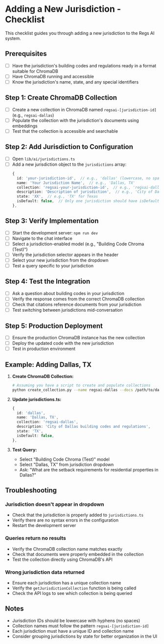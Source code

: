 # Adding a New Jurisdiction - Checklist

This checklist guides you through adding a new jurisdiction to the Regs AI system.

## Prerequisites

- [ ] Have the jurisdiction's building codes and regulations ready in a format suitable for ChromaDB
- [ ] Have ChromaDB running and accessible
- [ ] Know the jurisdiction's name, state, and any special identifiers

## Step 1: Create ChromaDB Collection

- [ ] Create a new collection in ChromaDB named `regsai-[jurisdiction-id]` (e.g., `regsai-dallas`)
- [ ] Populate the collection with the jurisdiction's documents using embeddings
- [ ] Test that the collection is accessible and searchable

## Step 2: Add Jurisdiction to Configuration

- [ ] Open `lib/ai/jurisdictions.ts`
- [ ] Add a new jurisdiction object to the `jurisdictions` array:
  ```typescript
  {
    id: 'your-jurisdiction-id',  // e.g., 'dallas' (lowercase, no spaces)
    name: 'Your Jurisdiction Name',  // e.g., 'Dallas, TX'
    collection: 'regsai-your-jurisdiction-id',  // e.g., 'regsai-dallas'
    description: 'Description of jurisdiction',  // e.g., 'City of Dallas building codes and regulations'
    state: 'XX',  // e.g., 'TX' for Texas
    isDefault: false,  // Only one jurisdiction should have isDefault: true
  },
  ```

## Step 3: Verify Implementation

- [ ] Start the development server: `npm run dev`
- [ ] Navigate to the chat interface
- [ ] Select a jurisdiction-enabled model (e.g., "Building Code Chroma (Test)")
- [ ] Verify the jurisdiction selector appears in the header
- [ ] Select your new jurisdiction from the dropdown
- [ ] Test a query specific to your jurisdiction

## Step 4: Test the Integration

- [ ] Ask a question about building codes in your jurisdiction
- [ ] Verify the response comes from the correct ChromaDB collection
- [ ] Check that citations reference documents from your jurisdiction
- [ ] Test switching between jurisdictions mid-conversation

## Step 5: Production Deployment

- [ ] Ensure the production ChromaDB instance has the new collection
- [ ] Deploy the updated code with the new jurisdiction
- [ ] Test in production environment

## Example: Adding Dallas, TX

1. **Create ChromaDB Collection:**

   ```bash
   # Assuming you have a script to create and populate collections
   python create_collection.py --name regsai-dallas --docs /path/to/dallas/docs
   ```

2. **Update jurisdictions.ts:**

   ```typescript
   {
     id: 'dallas',
     name: 'Dallas, TX',
     collection: 'regsai-dallas',
     description: 'City of Dallas building codes and regulations',
     state: 'TX',
     isDefault: false,
   },
   ```

3. **Test Query:**
   - Select "Building Code Chroma (Test)" model
   - Select "Dallas, TX" from jurisdiction dropdown
   - Ask: "What are the setback requirements for residential properties in Dallas?"

## Troubleshooting

### Jurisdiction doesn't appear in dropdown

- Check that the jurisdiction is properly added to `jurisdictions.ts`
- Verify there are no syntax errors in the configuration
- Restart the development server

### Queries return no results

- Verify the ChromaDB collection name matches exactly
- Check that documents were properly embedded in the collection
- Test the collection directly using ChromaDB's API

### Wrong jurisdiction data returned

- Ensure each jurisdiction has a unique collection name
- Verify the `getJurisdictionCollection` function is being called
- Check the API logs to see which collection is being queried

## Notes

- Jurisdiction IDs should be lowercase with hyphens (no spaces)
- Collection names must follow the pattern `regsai-[jurisdiction-id]`
- Each jurisdiction must have a unique ID and collection name
- Consider grouping jurisdictions by state for better organization in the UI

